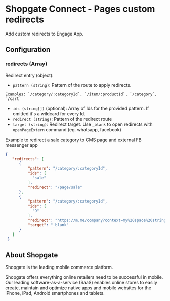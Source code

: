 # Shopgate Connect - Pages custom redirects

Add custom redirects to Engage App.

## Configuration

### redirects (Array)

Redirect entry (object):

- `pattern (string)`: Pattern of the route to apply redirects.
```
Examples: `/category/:categoryId`, `/item/:productId`, `/category`, `/cart`
```
- `ids (string[])` (optional): Array of Ids for the provided pattern. If omitted it's a wildcard for every Id.
- `redirect (string)`: Pattern of the redirect route
- `target (string)`: Redirect target. Use `_blank` to open redirects with `openPageExtern` command (eg. whatsapp, facebook)

Example to redirect a sale category to CMS page and external FB messenger app
```json
{
   "redirects": [
      {
          "pattern": "/category/:categoryId",
          "ids": [
            "sale"
          ],
          "redirect": "/page/sale"
      },
      {
          "pattern": "/category/:categoryId",
          "ids": [
            "9"
          ],
          "redirect": "https://m.me/company?context=my%20space%20string",
          "target": "_blank"
      }
   ]
 }
```

## About Shopgate

Shopgate is the leading mobile commerce platform.

Shopgate offers everything online retailers need to be successful in mobile. Our leading
software-as-a-service (SaaS) enables online stores to easily create, maintain and optimize native
apps and mobile websites for the iPhone, iPad, Android smartphones and tablets.
